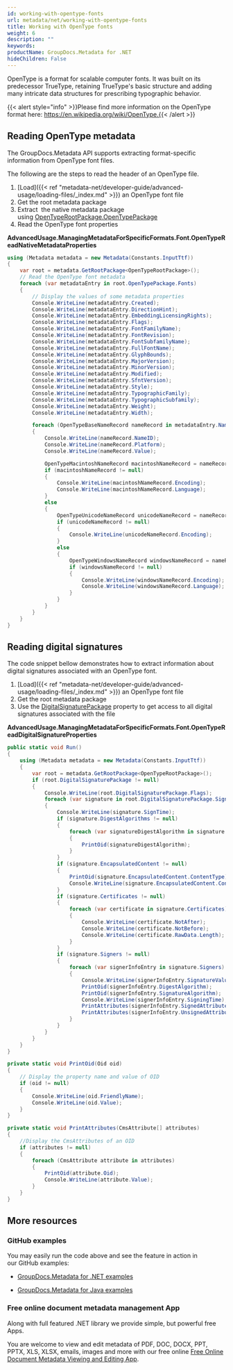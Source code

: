 ```yaml
---
id: working-with-opentype-fonts
url: metadata/net/working-with-opentype-fonts
title: Working with OpenType fonts
weight: 6
description: ""
keywords: 
productName: GroupDocs.Metadata for .NET
hideChildren: False
---
```

OpenType is a format for scalable computer fonts. It was built on its predecessor TrueType, retaining TrueType's basic structure and adding many intricate data structures for prescribing typographic behavior.

{{< alert style="info" >}}Please find more information on the OpenType format here: https://en.wikipedia.org/wiki/OpenType.{{< /alert >}}

## Reading OpenType metadata

The GroupDocs.Metadata API supports extracting format-specific information from OpenType font files.

The following are the steps to read the header of an OpenType file.

1.  [Load]({{< ref "metadata-net/developer-guide/advanced-usage/loading-files/_index.md" >}}) an OpenType font file
2.  Get the root metadata package
3.  Extract  the native metadata package using [OpenTypeRootPackage.OpenTypePackage](https://apireference.groupdocs.com/net/metadata/groupdocs.metadata.formats.font/opentyperootpackage/properties/opentypepackage)
4.  Read the OpenType font properties

**AdvancedUsage.ManagingMetadataForSpecificFormats.Font.OpenTypeReadNativeMetadataProperties**

```csharp
using (Metadata metadata = new Metadata(Constants.InputTtf))
{
	var root = metadata.GetRootPackage<OpenTypeRootPackage>();
	// Read the OpenType font metadata
	foreach (var metadataEntry in root.OpenTypePackage.Fonts)
	{
		// Display the values of some metadata properties
		Console.WriteLine(metadataEntry.Created);
		Console.WriteLine(metadataEntry.DirectionHint);
		Console.WriteLine(metadataEntry.EmbeddingLicensingRights);
		Console.WriteLine(metadataEntry.Flags);
		Console.WriteLine(metadataEntry.FontFamilyName);
		Console.WriteLine(metadataEntry.FontRevision);
		Console.WriteLine(metadataEntry.FontSubfamilyName);
		Console.WriteLine(metadataEntry.FullFontName);
		Console.WriteLine(metadataEntry.GlyphBounds);
		Console.WriteLine(metadataEntry.MajorVersion);
		Console.WriteLine(metadataEntry.MinorVersion);
		Console.WriteLine(metadataEntry.Modified);
		Console.WriteLine(metadataEntry.SfntVersion);
		Console.WriteLine(metadataEntry.Style);
		Console.WriteLine(metadataEntry.TypographicFamily);
		Console.WriteLine(metadataEntry.TypographicSubfamily);
		Console.WriteLine(metadataEntry.Weight);
		Console.WriteLine(metadataEntry.Width);

		foreach (OpenTypeBaseNameRecord nameRecord in metadataEntry.Names)
		{
			Console.WriteLine(nameRecord.NameID);
			Console.WriteLine(nameRecord.Platform);
			Console.WriteLine(nameRecord.Value);

			OpenTypeMacintoshNameRecord macintoshNameRecord = nameRecord as OpenTypeMacintoshNameRecord;
			if (macintoshNameRecord != null)
			{
				Console.WriteLine(macintoshNameRecord.Encoding);
				Console.WriteLine(macintoshNameRecord.Language);
			}
			else
			{
				OpenTypeUnicodeNameRecord unicodeNameRecord = nameRecord as OpenTypeUnicodeNameRecord;
				if (unicodeNameRecord != null)
				{
					Console.WriteLine(unicodeNameRecord.Encoding);
				}
				else
				{
					OpenTypeWindowsNameRecord windowsNameRecord = nameRecord as OpenTypeWindowsNameRecord;
					if (windowsNameRecord != null)
					{
						Console.WriteLine(windowsNameRecord.Encoding);
						Console.WriteLine(windowsNameRecord.Language);
					}
				}
			}
		}
	}
}
```

## Reading digital signatures

The code snippet bellow demonstrates how to extract information about digital signatures associated with an OpenType font.

1.  [Load]({{< ref "metadata-net/developer-guide/advanced-usage/loading-files/_index.md" >}}) an OpenType font file
2.  Get the root metadata package
3.  Use the [DigitalSignaturePackage](https://apireference.groupdocs.com/net/metadata/groupdocs.metadata.formats.font/opentyperootpackage/properties/digitalsignaturepackage) property to get access to all digital signatures associated with the file

**AdvancedUsage.ManagingMetadataForSpecificFormats.Font.OpenTypeReadDigitalSignatureProperties**

```csharp
public static void Run()
{
	using (Metadata metadata = new Metadata(Constants.InputTtf))
	{
		var root = metadata.GetRootPackage<OpenTypeRootPackage>();
		if (root.DigitalSignaturePackage != null)
		{
			Console.WriteLine(root.DigitalSignaturePackage.Flags);
			foreach (var signature in root.DigitalSignaturePackage.Signatures)
			{
				Console.WriteLine(signature.SignTime);
				if (signature.DigestAlgorithms != null)
				{
					foreach (var signatureDigestAlgorithm in signature.DigestAlgorithms)
					{
						PrintOid(signatureDigestAlgorithm);
					}
				}
				if (signature.EncapsulatedContent != null)
				{
					PrintOid(signature.EncapsulatedContent.ContentType);
					Console.WriteLine(signature.EncapsulatedContent.ContentRawData.Length);
				}
				if (signature.Certificates != null)
				{
					foreach (var certificate in signature.Certificates)
					{
						Console.WriteLine(certificate.NotAfter);
						Console.WriteLine(certificate.NotBefore);
						Console.WriteLine(certificate.RawData.Length);
					}
				}
				if (signature.Signers != null)
				{
					foreach (var signerInfoEntry in signature.Signers)
					{
						Console.WriteLine(signerInfoEntry.SignatureValue);
						PrintOid(signerInfoEntry.DigestAlgorithm);
						PrintOid(signerInfoEntry.SignatureAlgorithm);
						Console.WriteLine(signerInfoEntry.SigningTime);
						PrintAttributes(signerInfoEntry.SignedAttributes);
						PrintAttributes(signerInfoEntry.UnsignedAttributes);
					}
				}
			}
		}
	}
}

private static void PrintOid(Oid oid)
{
	// Display the property name and value of OID
	if (oid != null)
	{
		Console.WriteLine(oid.FriendlyName);
		Console.WriteLine(oid.Value);
	}
}

private static void PrintAttributes(CmsAttribute[] attributes)
{
	//Display the CmsAttributes of an OID
	if (attributes != null)
	{
		foreach (CmsAttribute attribute in attributes)
		{
			PrintOid(attribute.Oid);
			Console.WriteLine(attribute.Value);
		}
	}
}
```

## More resources

### GitHub examples

You may easily run the code above and see the feature in action in our GitHub examples:

*   [GroupDocs.Metadata for .NET examples](https://github.com/groupdocs-metadata/GroupDocs.Metadata-for-.NET)
    
*   [GroupDocs.Metadata for Java examples](https://github.com/groupdocs-metadata/GroupDocs.Metadata-for-Java)
    

### Free online document metadata management App

Along with full featured .NET library we provide simple, but powerful free Apps.

You are welcome to view and edit metadata of PDF, DOC, DOCX, PPT, PPTX, XLS, XLSX, emails, images and more with our free online [Free Online Document Metadata Viewing and Editing App](https://products.groupdocs.app/metadata).
